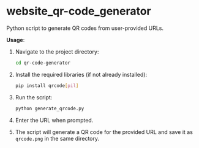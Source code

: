 # website_qr-code_generator
Python script to generate QR codes from user-provided URLs.

**Usage**:
1. Navigate to the project directory:

   ```bash
   cd qr-code-generator
   ```

2. Install the required libraries (if not already installed):

   ```bash
   pip install qrcode[pil]
   ```

3. Run the script:

   ```bash
   python generate_qrcode.py
   ```

4. Enter the URL when prompted.

5. The script will generate a QR code for the provided URL and save it as `qrcode.png` in the same directory.
